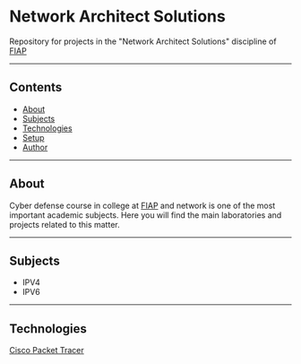 # Network Architect Solutions
Repository for projects in the "Network Architect Solutions" discipline of [FIAP](https://www.fiap.com.br)
- - - - - - - - - - - - - - - - - - -
## Contents
* [About](#About)
* [Subjects](#Subjects)
* [Technologies](#Technologies)
* [Setup](#setup)
* [Author](#Author)
- - - - - - - - - - - - - - - - - - -
## About
Cyber ​​defense course in college at [FIAP](https://www.fiap.com.br) and network is one of the most important academic subjects. Here you will find the main laboratories and projects related to this matter.
- - - - - - - - - - - - - - - - - - -
## Subjects
* IPV4
* IPV6
- - - - - - - - - - - - - - - - - - -
## Technologies
[Cisco Packet Tracer](https://www.netacad.com/pt-br/courses/packet-tracer)





